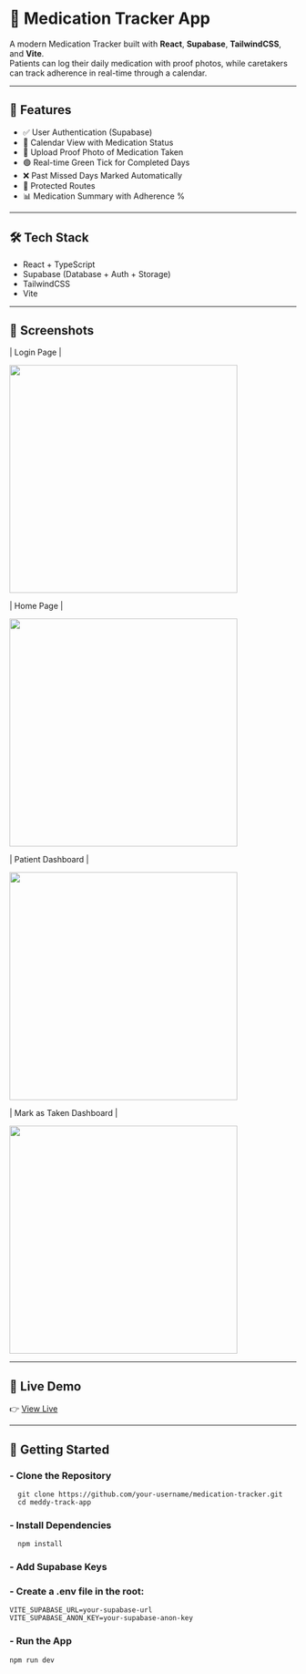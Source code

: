 # 💊 Medication Tracker App

A modern Medication Tracker built with **React**, **Supabase**, **TailwindCSS**, and **Vite**.  
Patients can log their daily medication with proof photos, while caretakers can track adherence in real-time through a calendar.

---

## 🚀 Features

- ✅ User Authentication (Supabase)
- 📅 Calendar View with Medication Status
- 📸 Upload Proof Photo of Medication Taken
- 🟢 Real-time Green Tick for Completed Days
- ❌ Past Missed Days Marked Automatically
- 🔐 Protected Routes
- 📊 Medication Summary with Adherence %

---

## 🛠 Tech Stack

- React + TypeScript
- Supabase (Database + Auth + Storage)
- TailwindCSS
- Vite

---

## 📸 Screenshots

| Login Page |

<img src = "https://res.cloudinary.com/diejm0elz/image/upload/v1752254371/Bildschirmfoto_2025-07-11_um_22.46.41_dk8h00.png" width= 400 />

| Home Page |

<img src = "https://res.cloudinary.com/diejm0elz/image/upload/v1752254372/Bildschirmfoto_2025-07-11_um_22.47.26_mgh2sp.png" width= 400 />

| Patient Dashboard |

<img src = "https://res.cloudinary.com/diejm0elz/image/upload/v1752254371/Bildschirmfoto_2025-07-11_um_22.48.30_b1uukp.png" width= 400 />

| Mark as Taken Dashboard |

<img src = "https://res.cloudinary.com/diejm0elz/image/upload/v1752254371/Bildschirmfoto_2025-07-11_um_22.48.54_digyxv.png" width= 400 />


---

## 🔗 Live Demo

👉 [View Live](https://med-track-arun.netlify.app)  


---

## 📝 Getting Started

### - Clone the Repository
      git clone https://github.com/your-username/medication-tracker.git
      cd meddy-track-app
### - Install Dependencies
      npm install
### - Add Supabase Keys
### - Create a .env file in the root:
    VITE_SUPABASE_URL=your-supabase-url
    VITE_SUPABASE_ANON_KEY=your-supabase-anon-key
### - Run the App
    npm run dev
